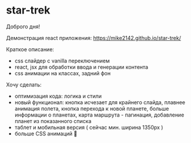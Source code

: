 # star-trek

Доброго дня!

Демонстрация react приложения: https://mike2142.github.io/star-trek/

Краткое описание:
- css слайдер с vanilla переключением
- react, jsx для обработки ввода и генерации контента
- css анимации на классах, задний фон

Хочу сделать:
- оптимизация кода: логика и стили
- новый функционал: кнопка исчезает для крайнего слайда, плавнее анимация полета, кнопка перехода к новой планете, больше информации о планетах, карта маршрута - пагинация, добавление планет из показанного списка
- таблет и мобильная версия ( сейчас мин. ширина 1350px )
- больше CSS анимаций 🤩
